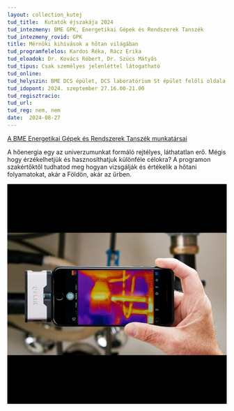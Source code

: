 ```yaml
---
layout: collection_kutej
tud_title:  Kutatók éjszakája 2024
tud_intezmeny: BME GPK, Energetikai Gépek és Rendszerek Tanszék
tud_intezmeny_rovid: GPK
title: Mérnöki kihívások a hőtan világában
tud_programfelelos: Kardos Réka, Rácz Erika
tud_eloadok: Dr. Kovács Róbert, Dr. Szücs Mátyás
tud_tipus: Csak személyes jelenléttel látogatható
tud_online: 
tud_helyszin: BME DCS épület, DCS laboratórium St épület felőli oldala (1111 Budapest Stoczek József u. 6.)
tud_idopont: 2024. szeptember 27.16.00-21.00
tud_regisztracio: 
tud_url: 
tud_reg: nem, nem
date:  2024-08-27
---
```


[A BME Energetikai Gépek és Rendszerek Tanszék munkatársai](http://www.energia.bme.hu/munkatarsak/)

A hőenergia egy az univerzumunkat formáló rejtélyes, láthatatlan erő. Mégis hogy érzékelhetjük és hasznosíthatjuk különféle célokra? A programon szakértőktől tudhatod meg hogyan vizsgálják és értékelik a hőtani folyamatokat, akár a Földön, akár az űrben.


![Hogyan kérd fel táncra a lángokat?](../2024/images/mernoki-kihivasok-a-hotan-vilagaban.png)
